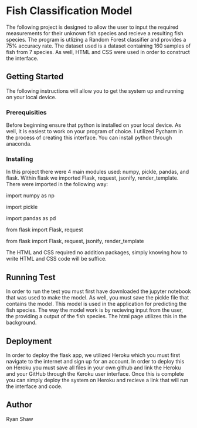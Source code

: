 # Fish Classification Model
The following project is designed to allow the user to input the required measurements for their unknown fish species and recieve a resulting fish species. The program is utlizing a Random Forest classifier and provides a 75% accuracy rate. The dataset used is a dataset containing 160 samples of fish from 7 species. As well, HTML and CSS were used in order to construct the interface. 
## Getting Started
The following instructions will allow you to get the system up and running on your local device. 
### Prerequisities 
Before beginning ensure that python is installed on your local device. As well, it is easiest to work on your program of choice. I utilized Pycharm in the process of creating this interface. You can install python through anaconda. 
### Installing 
In this project there were 4 main modules used: numpy, pickle, pandas, and flask. Within flask we imported Flask, request, jsonify, render_template. There were imported in the following way:

import numpy as np

import pickle

import pandas as pd

from flask import Flask, request

from flask import Flask, request, jsonify, render_template

The HTML and CSS required no addition packages, simply knowing how to write HTML and CSS code will be suffice. 

## Running Test

In order to run the test you must first have downloaded the jupyter notebook that was used to make the model. As well, you must save the pickle file that contains the model. This model is used in the application for predicting the fish species. 
The way the model work is by recieving input from the user, the providing a output of the fish species. The html page utilizes this in the background. 


## Deployment

In order to deploy the flask app, we utilized Heroku which you must first navigate to the internet and sign up for an account. In order to deploy this on Heroku you must save all files in your own github and link the Heroku and your GitHub through the Keroku user interface. Once this is complete you can simply deploy the system on Heroku and recieve a link that will run the interface and code. 

## Author

Ryan Shaw

